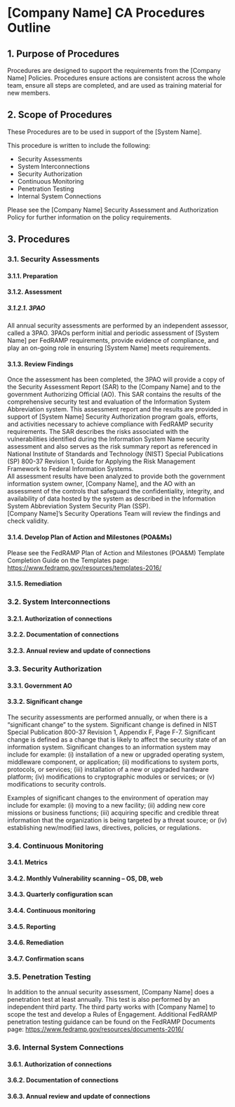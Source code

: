 # [Company Name] CA Procedures Outline
## 1. Purpose of Procedures
Procedures are designed to support the requirements from the [Company Name] Policies.  Procedures ensure actions are consistent across the whole team, ensure all steps are completed, and are used as training material for new members.

## 2. Scope of Procedures
These Procedures are to be used in support of the [System Name].

This procedure is written to include the following:
* Security Assessments
* System Interconnections
* Security Authorization
* Continuous Monitoring
* Penetration Testing
* Internal System Connections

Please see the [Company Name] Security Assessment and Authorization Policy for further information on the policy requirements.

## 3. Procedures
### 3.1.	Security Assessments
#### 3.1.1.	Preparation
#### 3.1.2.	Assessment
##### 3.1.2.1.	3PAO
All annual security assessments are performed by an independent assessor, called a 3PAO.  3PAOs perform initial and periodic assessment of [System Name] per FedRAMP requirements, provide evidence of compliance, and play an on-going role in ensuring [System Name] meets requirements.  

#### 3.1.3.	Review Findings
Once the assessment has been completed, the 3PAO will provide a copy of the Security Assessment Report (SAR) to the [Company Name] and to the government Authorizing Official (AO).  This SAR contains the results of the comprehensive security test and evaluation of the Information System Abbreviation system.  This assessment report and the results are provided in support of [System Name] Security Authorization program goals, efforts, and activities necessary to achieve compliance with FedRAMP security requirements.  The SAR describes the risks associated with the vulnerabilities identified during the Information System Name security assessment and also serves as the risk summary report as referenced in National Institute of Standards and Technology (NIST) Special Publications (SP) 800-37 Revision 1, Guide for Applying the Risk Management Framework to Federal Information Systems.  
All assessment results have been analyzed to provide both the government information system owner, [Company Name], and the AO with an assessment of the controls that safeguard the confidentiality, integrity, and availability of data hosted by the system as described in the Information System Abbreviation System Security Plan (SSP).  
[Company Name]’s Security Operations Team will review the findings and check validity.  
#### 3.1.4.	Develop Plan of Action and Milestones (POA&Ms)
Please see the FedRAMP Plan of Action and Milestones (POA&M) Template Completion Guide on the Templates page: https://www.fedramp.gov/resources/templates-2016/

#### 3.1.5.	Remediation
### 3.2.	System Interconnections
#### 3.2.1.	Authorization of connections
#### 3.2.2.	Documentation of connections
#### 3.2.3.	Annual review and update of connections
### 3.3.	Security Authorization
#### 3.3.1.	Government AO
#### 3.3.2.	Significant change
The security assessments are performed annually, or when there is a “significant change” to the system. Significant change is defined in NIST Special Publication 800-37 Revision 1, Appendix F, Page F-7.  Significant change is defined as a change that is likely to affect the security state of an information system. Significant changes to an information system may include for example:
(i)	installation of a new or upgraded operating system, middleware component, or application;
(ii)	modifications to system ports, protocols, or services;
(iii)	installation of a new or upgraded hardware platform;
(iv)	modifications to cryptographic modules or services; or
(v)	modifications to security controls.

Examples of significant changes to the environment of operation may include for example:
(i)	moving to a new facility;
(ii)	adding new core missions or business functions;
(iii)	acquiring specific and credible threat information that the organization is being targeted by a threat source; or
(iv)	establishing new/modified laws, directives, policies, or regulations.

### 3.4.	Continuous Monitoring
#### 3.4.1.	Metrics
#### 3.4.2.	Monthly Vulnerability scanning – OS, DB, web
#### 3.4.3.	Quarterly configuration scan
#### 3.4.4.	Continuous monitoring
#### 3.4.5.	Reporting
#### 3.4.6.	Remediation
#### 3.4.7.	Confirmation scans
### 3.5.	Penetration Testing
In addition to the annual security assessment, [Company Name] does a penetration test at least annually.  This test is also performed by an independent third party.  The third party works with [Company Name] to scope the test and develop a Rules of Engagement.
Additional FedRAMP penetration testing guidance can be found on the FedRAMP Documents page: https://www.fedramp.gov/resources/documents-2016/

### 3.6.	Internal System Connections
#### 3.6.1.	Authorization of connections
#### 3.6.2.	Documentation of connections
#### 3.6.3.	Annual review and update of connections
